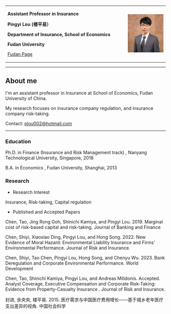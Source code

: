 <div>
<table border="0">
  <tr>
    <td width="75%">
      <p><b>Assistant Professor in Insurance</b></p>
      <p><b>Pingyi Lou (楼平易）</b></p>
      <p><b>Department of Insurance, School of Economics</b></p>
      <p><b>Fudan University</b></p>
      <p><a href="https://econ.fudan.edu.cn/sdpzw-con.jsp?urltype=news.NewsContentUrl&wbtreeid=1658&wbnewsid=14218">Fudan Page</a></p>
    </td>
    <td width="40%">
      <img src="/1.jpg" width="100%">
    </td>
  </tr>
</table>
</div>

---

## About me

I'm an assistant professor in Insurance at School of Economics,  Fudan University of China.

My research focuses on insurance company regulation, and insurance company risk-taking.

Contact: <a href="mailto:plou002@hotmail.com">plou002@hotmail.com</a>

---

### Education
Ph.D.  in Finance (Insurance and Risk Management track) , Nanyang Technological University, Singapore, 2018

B.A. in Economics , Fudan University, Shanghai, 2013

### Research
- Research Interest

 Insurance, Risk-taking, Capital regulation

- Published and Accepted Papers

Chen, Tao, Jing Rong Goh, Shinichi Kamiya, and Pingyi Lou. 2019. Marginal cost of risk-based capital and risk-taking. Journal of Banking and Finance 

Chen, Shiyi, Xiaoxiao Ding, Pingyi Lou, and Hong Song. 2022. New Evidence of Moral Hazard: Environmental Liability Insurance and Firms' Environmental Performance. Journal of Risk and Insurance.

Chen, Shiyi, Tao Chen, Pingyi Lou, Hong Song, and Chenyu Wu. 2023. Bank Deregulation and Corporate Environmental Performance. World Development  

Chen, Tao, Shinichi Kamiya, Pingyi Lou, and Andreas Milidonis. Accepted. Analyst Coverage, Executive Compensation and Corporate Risk-Taking: Evidence from Property-Casualty Insurance . Journal of Risk and Insurance. 

封进, 余央央, 楼平易. 2015. 医疗需求与中国医疗费用增长——基于城乡老年医疗支出差异的视角.  中国社会科学
